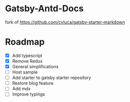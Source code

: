 # Gatsby-Antd-Docs

fork of https://github.com/cvluca/gatsby-starter-markdown

# Roadmap

- [x] Add typescript
- [x] Remove Redux
- [x] General simplifications
- [ ] Host sample
- [ ] Add starter to gatsby starter repository
- [ ] Restore blog feature
- [ ] Add mdx
- [ ] Improve typings

